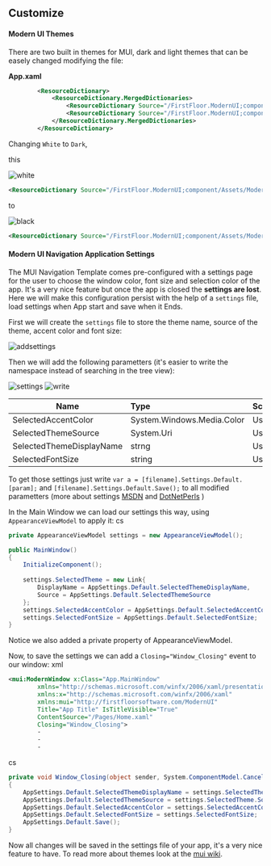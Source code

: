 ## Customize

#### Modern UI Themes 
There are two built in themes for MUI, dark and light themes that can be easely changed modifying the file:



**App.xaml**

```xml
        <ResourceDictionary>
            <ResourceDictionary.MergedDictionaries>
                <ResourceDictionary Source="/FirstFloor.ModernUI;component/Assets/ModernUI.xaml" />
                <ResourceDictionary Source="/FirstFloor.ModernUI;component/Assets/ModernUI.White.xaml"/>
            </ResourceDictionary.MergedDictionaries>
        </ResourceDictionary>
```

Changing  `White` to `Dark`, 

this

![white](https://cloud.githubusercontent.com/assets/4912547/10302029/2b91219e-6bbd-11e5-90a0-31e89ff189ef.PNG)
```xml
<ResourceDictionary Source="/FirstFloor.ModernUI;component/Assets/ModernUI.White.xaml"/>
```
to


![black](https://cloud.githubusercontent.com/assets/4912547/10302027/2949e1fa-6bbd-11e5-9f63-1dea7fc1423f.PNG)
```xml
<ResourceDictionary Source="/FirstFloor.ModernUI;component/Assets/ModernUI.Dark.xaml"/>
```

#### 

#### Modern UI Navigation Application Settings
The MUI Navigation Template comes pre-configured with a settings page for the user to choose the window color, font size and selection color of the app. It's a very nice feature but once the app is closed the **settings are lost**. Here we will make this configuration persist with the help of a `settings` file, load settings when App start and save when it Ends.

First we will create the `settings` file to store the theme name, source of the theme, accent color and font size:

![addsettings](https://cloud.githubusercontent.com/assets/4912547/10302026/268b80a4-6bbd-11e5-9b6f-46ec699c7f91.PNG)

Then we will add the following parametters (it's easier to write the namespace instead of searching in the tree view):


![settings](https://cloud.githubusercontent.com/assets/4912547/10302028/2a5e63ae-6bbd-11e5-9fcb-30306aca81d1.PNG)
![write](https://cloud.githubusercontent.com/assets/4912547/10302030/2d025340-6bbd-11e5-903b-b232c7c9a005.PNG)


| Name                     | Type                       | Scope  | Value     |
| ------------------------ |:-------------------------- | ------ | ----------- | 
| SelectedAccentColor      | System.Windows.Media.Color |  User  |  #FF1BA1E2     |
| SelectedThemeSource      | System.Uri                 |  User  | ...Assets/ModernUI.Dark.xaml |
| SelectedThemeDisplayName | strng                      |  User  | dark |
| SelectedFontSize         | string                     |  User  | large |


To get those settings just write `var a = [filename].Settings.Default.[param];` and `[filename].Settings.Default.Save();` to all modified parametters (more about settings [MSDN](https://msdn.microsoft.com/en-us/library/aa730869(v=vs.80).aspx) and [DotNetPerls](http://www.dotnetperls.com/settings) )

In the Main Window we can load our settings this way, using `AppearanceViewModel` to apply it:
cs
```csharp
private AppearanceViewModel settings = new AppearanceViewModel();

public MainWindow()
{
    InitializeComponent();
    
    settings.SelectedTheme = new Link{
        DisplayName = AppSettings.Default.SelectedThemeDisplayName,
        Source = AppSettings.Default.SelectedThemeSource
    };
    settings.SelectedAccentColor = AppSettings.Default.SelectedAccentColor;
    settings.SelectedFontSize = AppSettings.Default.SelectedFontSize;            
}
```

Notice we also added a private property of AppearanceViewModel.

Now, to save the settings we can add a `Closing="Window_Closing"` event to our window:
xml
```xml
<mui:ModernWindow x:Class="App.MainWindow"
        xmlns="http://schemas.microsoft.com/winfx/2006/xaml/presentation"
        xmlns:x="http://schemas.microsoft.com/winfx/2006/xaml"
        xmlns:mui="http://firstfloorsoftware.com/ModernUI"
        Title="App Title" IsTitleVisible="True"
        ContentSource="/Pages/Home.xaml"
        Closing="Window_Closing">
        -
        -
        -
```

cs
```csharp
private void Window_Closing(object sender, System.ComponentModel.CancelEventArgs e)
{
    AppSettings.Default.SelectedThemeDisplayName = settings.SelectedTheme.DisplayName;
    AppSettings.Default.SelectedThemeSource = settings.SelectedTheme.Source;
    AppSettings.Default.SelectedAccentColor = settings.SelectedAccentColor;
    AppSettings.Default.SelectedFontSize = settings.SelectedFontSize;
    AppSettings.Default.Save();
}
```

Now all changes will be saved in the settings file of your app, it's a very nice feature to have. To read more about themes look at the [mui wiki](https://github.com/firstfloorsoftware/mui/wiki/Create-a-custom-theme).
